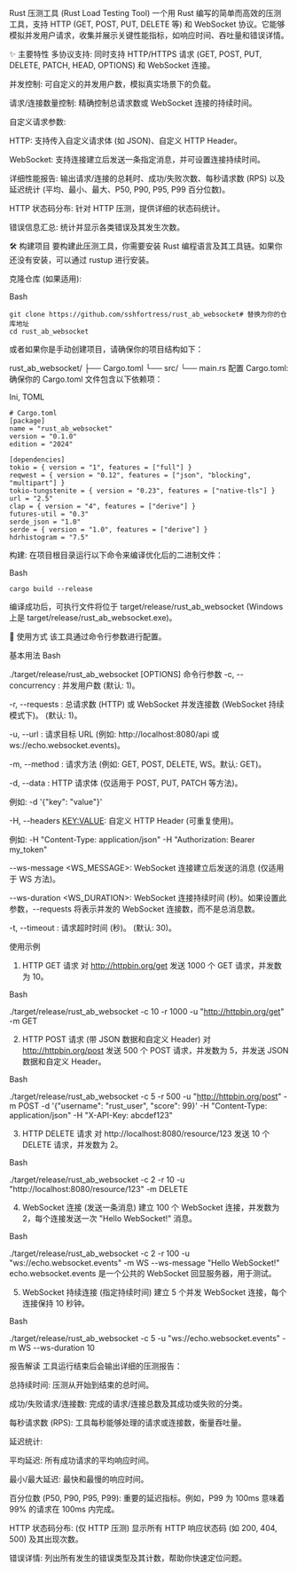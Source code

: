 Rust 压测工具 (Rust Load Testing Tool)
一个用 Rust 编写的简单而高效的压测工具，支持 HTTP (GET, POST, PUT, DELETE 等) 和 WebSocket 协议。它能够模拟并发用户请求，收集并展示关键性能指标，如响应时间、吞吐量和错误详情。

✨ 主要特性
多协议支持: 同时支持 HTTP/HTTPS 请求 (GET, POST, PUT, DELETE, PATCH, HEAD, OPTIONS) 和 WebSocket 连接。

并发控制: 可自定义的并发用户数，模拟真实场景下的负载。

请求/连接数量控制: 精确控制总请求数或 WebSocket 连接的持续时间。

自定义请求参数:

HTTP: 支持传入自定义请求体 (如 JSON)、自定义 HTTP Header。

WebSocket: 支持连接建立后发送一条指定消息，并可设置连接持续时间。

详细性能报告: 输出请求/连接的总耗时、成功/失败次数、每秒请求数 (RPS) 以及延迟统计 (平均、最小、最大、P50, P90, P95, P99 百分位数)。

HTTP 状态码分布: 针对 HTTP 压测，提供详细的状态码统计。

错误信息汇总: 统计并显示各类错误及其发生次数。

🛠️ 构建项目
要构建此压测工具，你需要安装 Rust 编程语言及其工具链。如果你还没有安装，可以通过 rustup 进行安装。

克隆仓库 (如果适用):

Bash
```
git clone https://github.com/sshfortress/rust_ab_websocket# 替换为你的仓库地址
cd rust_ab_websocket
```

或者如果你是手动创建项目，请确保你的项目结构如下：

rust_ab_websocket/
├── Cargo.toml
└── src/
    └── main.rs
配置 Cargo.toml:
确保你的 Cargo.toml 文件包含以下依赖项：

Ini, TOML
```
# Cargo.toml
[package]
name = "rust_ab_websocket"
version = "0.1.0"
edition = "2024"

[dependencies]
tokio = { version = "1", features = ["full"] }
reqwest = { version = "0.12", features = ["json", "blocking", "multipart"] }
tokio-tungstenite = { version = "0.23", features = ["native-tls"] }
url = "2.5"
clap = { version = "4", features = ["derive"] }
futures-util = "0.3"
serde_json = "1.0"
serde = { version = "1.0", features = ["derive"] }
hdrhistogram = "7.5"
```

构建:
在项目根目录运行以下命令来编译优化后的二进制文件：

Bash
```
cargo build --release
```

编译成功后，可执行文件将位于 target/release/rust_ab_websocket (Windows 上是 target/release/rust_ab_websocket.exe)。

🚀 使用方式
该工具通过命令行参数进行配置。

基本用法
Bash

./target/release/rust_ab_websocket [OPTIONS]
命令行参数
-c, --concurrency <CONCURRENCY>: 并发用户数 (默认: 1)。

-r, --requests <REQUESTS>: 总请求数 (HTTP) 或 WebSocket 并发连接数 (WebSocket 持续模式下)。 (默认: 1)。

-u, --url <URL>: 请求目标 URL (例如: http://localhost:8080/api 或 ws://echo.websocket.events)。

-m, --method <METHOD>: 请求方法 (例如: GET, POST, DELETE, WS。默认: GET)。

-d, --data <DATA>: HTTP 请求体 (仅适用于 POST, PUT, PATCH 等方法)。

例如: -d '{"key": "value"}'

-H, --headers <KEY:VALUE>: 自定义 HTTP Header (可重复使用)。

例如: -H "Content-Type: application/json" -H "Authorization: Bearer my_token"

--ws-message <WS_MESSAGE>: WebSocket 连接建立后发送的消息 (仅适用于 WS 方法)。

--ws-duration <WS_DURATION>: WebSocket 连接持续时间 (秒)。如果设置此参数，--requests 将表示并发的 WebSocket 连接数，而不是总消息数。

-t, --timeout <TIMEOUT>: 请求超时时间 (秒)。 (默认: 30)。

使用示例
1. HTTP GET 请求
对 http://httpbin.org/get 发送 1000 个 GET 请求，并发数为 10。

Bash

./target/release/rust_ab_websocket -c 10 -r 1000 -u "http://httpbin.org/get" -m GET


2. HTTP POST 请求 (带 JSON 数据和自定义 Header)
对 http://httpbin.org/post 发送 500 个 POST 请求，并发数为 5，并发送 JSON 数据和自定义 Header。

Bash

./target/release/rust_ab_websocket -c 5 -r 500 -u "http://httpbin.org/post" -m POST -d '{"username": "rust_user", "score": 99}' -H "Content-Type: application/json" -H "X-API-Key: abcdef123"


3. HTTP DELETE 请求
对 http://localhost:8080/resource/123 发送 10 个 DELETE 请求，并发数为 2。

Bash

./target/release/rust_ab_websocket -c 2 -r 10 -u "http://localhost:8080/resource/123" -m DELETE



4. WebSocket 连接 (发送一条消息)
建立 100 个 WebSocket 连接，并发数为 2，每个连接发送一次 "Hello WebSocket!" 消息。

Bash

./target/release/rust_ab_websocket -c 2 -r 100 -u "ws://echo.websocket.events" -m WS --ws-message "Hello WebSocket!"
echo.websocket.events 是一个公共的 WebSocket 回显服务器，用于测试。

5. WebSocket 持续连接 (指定持续时间)
建立 5 个并发 WebSocket 连接，每个连接保持 10 秒钟。

Bash

./target/release/rust_ab_websocket -c 5 -u "ws://echo.websocket.events" -m WS --ws-duration 10


报告解读
工具运行结束后会输出详细的压测报告：

总持续时间: 压测从开始到结束的总时间。

成功/失败请求/连接数: 完成的请求/连接总数及其成功或失败的分类。

每秒请求数 (RPS): 工具每秒能够处理的请求或连接数，衡量吞吐量。

延迟统计:

平均延迟: 所有成功请求的平均响应时间。

最小/最大延迟: 最快和最慢的响应时间。

百分位数 (P50, P90, P95, P99): 重要的延迟指标。例如，P99 为 100ms 意味着 99% 的请求在 100ms 内完成。

HTTP 状态码分布: (仅 HTTP 压测) 显示所有 HTTP 响应状态码 (如 200, 404, 500) 及其出现次数。

错误详情: 列出所有发生的错误类型及其计数，帮助你快速定位问题。
